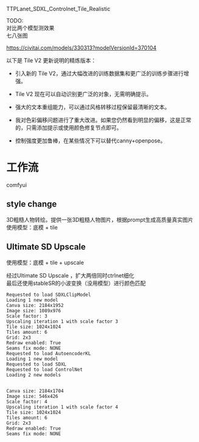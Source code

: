 TTPLanet_SDXL_Controlnet_Tile_Realistic

TODO:   
对比两个模型测效果    
七八张图    

https://civitai.com/models/330313?modelVersionId=370104   

以下是 Tile V2 更新说明的精炼版本：

- 引入新的 Tile V2，通过大幅改进的训练数据集和更广泛的训练步骤进行增强。

- Tile V2 现在可以自动识别更广泛的对象，无需明确提示。

- 强大的文本重组能力，可以通过风格转移过程保留最清晰的文本。

- 我对色彩偏移问题进行了重大改进。如果您仍然看到明显的偏移，这是正常的，只需添加提示或使用颜色修复节点即可。

- 控制强度更加鲁棒，在某些情况下可以替代canny+openpose。




# 工作流
comfyui
## style change
3D粗糙人物转绘。提供一张3D粗糙人物图片，根据prompt生成高质量真实图片
使用模型：底模 + tile

## Ultimate SD Upscale
使用模型：底模 + tile + upscale

经过Ultimate SD Upscale ，扩大两倍同时ctrlnet细化     
最后还使用stableSR的小波变换（没用模型）进行颜色匹配   

    Requested to load SDXLClipModel
    Loading 1 new model
    Canva size: 2184x1952
    Image size: 1089x976
    Scale factor: 3
    Upscaling iteration 1 with scale factor 3
    Tile size: 1024x1024
    Tiles amount: 6
    Grid: 2x3
    Redraw enabled: True
    Seams fix mode: NONE
    Requested to load AutoencoderKL
    Loading 1 new model
    Requested to load SDXL
    Requested to load ControlNet
    Loading 2 new models


    Canva size: 2184x1704
    Image size: 546x426
    Scale factor: 4
    Upscaling iteration 1 with scale factor 4
    Tile size: 1024x1024
    Tiles amount: 6
    Grid: 2x3
    Redraw enabled: True
    Seams fix mode: NONE



